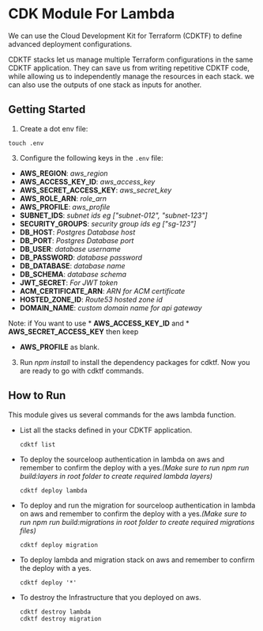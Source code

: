# CDK Module For Lambda

We can use the Cloud Development Kit for Terraform (CDKTF) to define advanced deployment configurations.

CDKTF stacks let us manage multiple Terraform configurations in the same CDKTF application. They can save us from writing repetitive CDKTF code, while allowing us to independently manage the resources in each stack. we can also use the outputs of one stack as inputs for another.

## Getting Started

1. Create a dot env file:  
  ```shell
  touch .env
  ```

3. Configure the following keys in the `.env` file:  
  * **AWS_REGION**: *aws_region*  
  * **AWS_ACCESS_KEY_ID**: *aws_access_key*
  * **AWS_SECRET_ACCESS_KEY**: *aws_secret_key*
  * **AWS_ROLE_ARN**: *role_arn*
  * **AWS_PROFILE**: *aws_profile*
  * **SUBNET_IDS**: *subnet ids eg ["subnet-012", "subnet-123"]* 
  * **SECURITY_GROUPS**: *security group ids eg ["sg-123"]* 
  * **DB_HOST**: *Postgres Database host* 
  * **DB_PORT**: *Postgres Database port* 
  * **DB_USER**: *database username*
  * **DB_PASSWORD**: *database password*
  * **DB_DATABASE**: *database name*
  * **DB_SCHEMA**: *database schema*
  * **JWT_SECRET**: *For JWT token*
  * **ACM_CERTIFICATE_ARN**: *ARN for ACM certificate*
  * **HOSTED_ZONE_ID**: *Route53 hosted zone id*
  * **DOMAIN_NAME**: *custom domain name for api gateway*

  Note: if You want to use * **AWS_ACCESS_KEY_ID** and * **AWS_SECRET_ACCESS_KEY** then keep 
  * **AWS_PROFILE** as blank.

3. Run *npm install* to install the dependency packages for cdktf. Now you are ready to go with cdktf commands.

## How to Run
This module gives us several commands for the aws lambda function. 
* List all the stacks defined in your CDKTF application.  
  ```shell
  cdktf list
  ``` 
* To deploy the sourceloop authentication in lambda on aws and remember to confirm the deploy with a yes.*(Make sure to run npm run build:layers in root folder to create required lambda layers)*
  ```shell
  cdktf deploy lambda
  ```
* To deploy and run the migration for sourceloop authentication in lambda on aws and remember to confirm the deploy with a yes.*(Make sure to run npm run build:migrations in root folder to create required migrations files)*
  ```shell
  cdktf deploy migration
  ```

* To deploy lambda and migration stack on aws and remember to confirm the deploy with a yes.  
  ```shell
  cdktf deploy '*'
  ```
* To destroy the Infrastructure that you deployed on aws.  
  ```shell
  cdktf destroy lambda
  cdktf destroy migration
  ```
